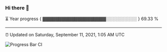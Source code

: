 ### Hi there 👋

⏳ Year progress { ▓▓▓▓▓▓▓▓▓▓▓▓▓▓▓▓▓▓▓▓░░░░░░░░░░ } 69.33 %

---

⏰ Updated on Saturday, September 11, 2021, 1:05 AM UTC

![Progress Bar CI](https://github.com/arthurbuhl/arthurbuhl/workflows/Progress%20Bar%20CI/badge.svg)
